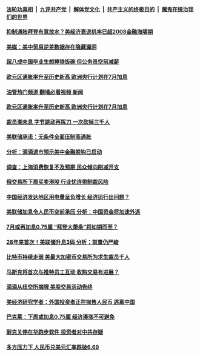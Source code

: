 ####  [法轮功真相](../../../../basic/blob/master/README.md?t=06211731) &nbsp;|&nbsp; [九评共产党](../../../../9ping.md/blob/master/README.md?t=06211731) &nbsp;|&nbsp; [解体党文化](../../../../jtdwh.md/blob/master/README.md?t=06211731)  &nbsp;|&nbsp; [共产主义的终极目的](../../../../gczydzjmd.md/blob/master/README.md?t=06211731) &nbsp;|&nbsp; [魔鬼在统治我们的世界](../../../../mgztzwmdsj.md/blob/master/README.md?t=06211731) 

#### [抑制通胀拜登有意放水？美经济衰退机率已超2008金融海啸期](../pages/soh7/630707.md?t=06211731) 
#### [美媒：美中贸易逆差数据存在隐藏漏洞](../pages/soh7/630689.md?t=06211731) 
#### [超八成中国毕业生想捧铁饭碗 但公务员空前减薪](../pages/soh7/630671.md?t=06211731) 
#### [欧元区通胀率升至历史新高 欧洲央行计划在7月加息](../pages/soh7/630395.md?t=06211731) 
#### [油管热门频道 翻墙必看视频 新闻](http://45.76.130.85:81/youtube.html?06211731)
#### [欧元区通胀率升至历史新高 欧洲央行计划在7月加息](../pages/soh7/630395.md?t=06211731) 
#### [裁员潮未息 字节跳动再挥刀 一次砍掉三千人](../pages/soh7/630212.md?t=06211731) 
#### [美联储承诺：无条件全面压制高通胀  ](../pages/soh7/630146.md?t=06211731) 
#### [分析：滴滴退市预示美中金融脱钩已启动](../pages/soh7/630098.md?t=06211731) 
#### [调查：上海消费恢复不及预期 民众倾向削减开支](../pages/soh7/630077.md?t=06211731) 
#### [俄交易所下周买卖港股 行业忧连带制裁风险 ](../pages/soh7/630071.md?t=06211731) 
#### [中国经济发达地区用电量呈负增长 经济运行出问题？](../pages/soh7/629798.md?t=06211731) 
#### [美联储加息令人民币空前承压 分析：中国资金将加速外逃 ](../pages/soh7/629792.md?t=06211731) 
#### [7月或再加息0.75厘 “拜登大萧条”将如期而至？](../pages/soh7/629531.md?t=06211731) 
#### [28年来首次！美联储升息3码 分析：前景仍严峻](../pages/soh7/629414.md?t=06211731) 
#### [比特币持续走弱 美最大加密币交易所为求生裁员千人](../pages/soh7/629144.md?t=06211731) 
#### [马斯克将首次与推特员工互动 收购交易有进展？](../pages/soh7/629138.md?t=06211731) 
#### [滴滴从纽交所摘牌 美股交易活动告终](../pages/soh7/628877.md?t=06211731) 
#### [美经济研究学者：外国投资者正在抛售人民币 逃离中国](../pages/soh7/628865.md?t=06211731) 
#### [巴克莱：下周或加息0.75厘 经济滞涨不可避免](../pages/soh7/628280.md?t=06211731) 
#### [耐克关停在华跑步软件 投资者对中共存疑](../pages/soh7/627866.md?t=06211731) 
#### [多方压力下 人民币兑美元汇率跌破6.69 ](../pages/soh7/627863.md?t=06211731) 
<img src='http://gfw-breaker.win/goodnews/indexes/soh7.md' width='0px' height='0px'/>
